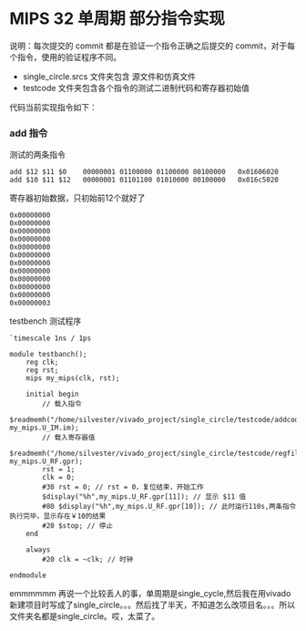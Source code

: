 # MIPS 32 单周期 部分指令实现
说明：每次提交的 commit 都是在验证一个指令正确之后提交的 commit，对于每个指令，使用的验证程序不同。

- single_circle.srcs 文件夹包含 源文件和仿真文件
- testcode 文件夹包含各个指令的测试二进制代码和寄存器初始值

代码当前实现指令如下：

### add 指令
测试的两条指令
```
add $12 $11 $0    00000001 01100000 01100000 00100000   0x01606020
add $10 $11 $12   00000001 01101100 01010000 00100000   0x016c5020
```
寄存器初始数据，只初始前12个就好了
```
0x00000000
0x00000000
0x00000000
0x00000000
0x00000000
0x00000000
0x00000000
0x00000000
0x00000000
0x00000000
0x00000000
0x00000003
```
testbench 测试程序
```
`timescale 1ns / 1ps

module testbanch();
    reg clk;
    reg rst;
    mips my_mips(clk, rst);
    
    initial begin
        // 载入指令
        $readmemh("/home/silvester/vivado_project/single_circle/testcode/addcode.txt", my_mips.U_IM.im);
        // 载入寄存器值
        $readmemh("/home/silvester/vivado_project/single_circle/testcode/regfile.txt", my_mips.U_RF.gpr);
        rst = 1;
        clk = 0;
        #30 rst = 0; // rst = 0，复位结束，开始工作
        $display("%h",my_mips.U_RF.gpr[11]); // 显示 $11 值
        #80 $display("%h",my_mips.U_RF.gpr[10]); // 此时运行110s,两条指令执行完毕，显示存在￥10的结果
        #20 $stop; // 停止
    end
    
    always
        #20 clk = ~clk; // 时钟
    
endmodule
```

emmmmmm 再说一个比较丢人的事，单周期是single_cycle,然后我在用vivado新建项目时写成了single_circle。。。然后找了半天，不知道怎么改项目名。。。所以文件夹名都是single_circle。哎，太菜了。
